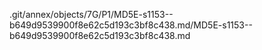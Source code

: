 .git/annex/objects/7G/P1/MD5E-s1153--b649d9539900f8e62c5d193c3bf8c438.md/MD5E-s1153--b649d9539900f8e62c5d193c3bf8c438.md